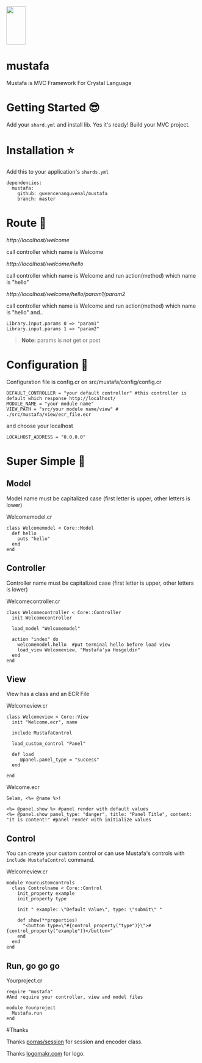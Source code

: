 <img src="https://cloud.githubusercontent.com/assets/11555504/21957574/e89ce81e-daa1-11e6-9bde-8b505ac4a5d7.png" width="50" height="100" />

# mustafa

Mustafa is MVC Framework For Crystal Language

# Getting Started :sunglasses:

Add your `shard.yml` and install lib. Yes it's ready! Build your MVC project.

# Installation :star:

Add this to your application's `shards.yml`

```
dependencies:
  mustafa:
    github: guvencenanguvenal/mustafa
    branch: master
```

# Route :rocket:

*http://localhost/welcome*

call controller which name is Welcome

*http://localhost/welcome/hello*

call controller which name is Welcome and run action(method) which name is "hello"

*http://localhost/welcome/hello/param1/param2*

call controller which name is Welcome and run action(method) which name is "hello" and.. 

```
Library.input.params 0 => "param1"
Library.input.params 1 => "param2"
```
>**Note:** params is not get or post

# Configuration :mag_right:

Configuration file is config.cr on src/mustafa/config/config.cr
```
DEFAULT_CONTROLLER = "your default controller" #this controller is default which response http://localhost/ 
MODULE_NAME = "your module name"
VIEW_PATH = "src/your module name/view" # ./src/mustafa/view/ecr_file.ecr
```
and choose your localhost
```
LOCALHOST_ADDRESS = "0.0.0.0"
```
# Super Simple :checkered_flag:

## Model

Model name must be capitalized case (first letter is upper, other letters is lower)

Welcomemodel.cr
```
class Welcomemodel < Core::Model
  def hello
    puts "hello"
  end
end
```

## Controller

Controller name must be capitalized case (first letter is upper, other letters is lower)

Welcomecontroller.cr
```
class Welcomecontroller < Core::Controller
  init Welcomecontroller

  load_model "Welcomemodel"

  action "index" do
    welcomemodel.hello  #put terminal hello before load view
    load_view Welcomeview, "Mustafa'ya Hosgeldin"
  end
end
```

## View

View has a class and an ECR File

Welcomeview.cr
```
class Welcomeview < Core::View
  init "Welcome.ecr", name
  
  include MustafaControl
  
  load_custom_control "Panel"
  
  def load
     @panel.panel_type = "success"
  end
  
end
```
Welcome.ecr
```
Selam, <%= @name %>!

<%= @panel.show %> #panel render with default values
<%= @panel.show panel_type: "danger", title: "Panel Title", content: "it is content!" #panel render with initialize values 
```

## Control

You can create your custom control or can use Mustafa's controls with `include MustafaControl` command.

Welcomeview.cr
```
module Yourcustomcontrols
  class Controlname < Core::Control
    init_property example
    init_property type
    
    init " example: \"Default Value\", type: \"submit\" "

    def show(**properties)
      "<button type=\"#{control_property("type")}\">#{control_property("example")}</button>"
    end
  end
end
```

## Run, go go go

Yourproject.cr
```
require "mustafa"
#And require your controller, view and model files

module Yourproject
  Mustafa.run
end
```

#Thanks

Thanks [porras/session](https://github.com/porras/session) for session and encoder class.

Thanks [logomakr.com](http://logomakr.com) for logo.


